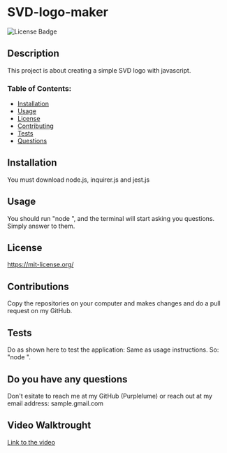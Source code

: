 # SVD-logo-maker 

![License Badge](https://shields.io/badge/license-MIT-blue)

## Description
This project is about creating a simple SVD logo with javascript.

### Table of Contents:
* [Installation](#installation)
* [Usage](#usage)
* [License](#license)
* [Contributing](#contributions)
* [Tests](#tests)
* [Questions](#do-you-have-any-questions)

## Installation  
You must download node.js, inquirer.js and jest.js

## Usage
You should run "node ", and the terminal will start asking you questions. Simply answer to them.

## License
https://mit-license.org/

## Contributions
Copy the repositories on your computer and makes changes and do a pull request on my GitHub.

## Tests
Do as shown here to test the application:
Same as usage instructions. So: "node ".

## Do you have any questions
Don't esitate to reach me at my GitHub (Purplelume) or reach out at my email address: sample.gmail.com

## Video Walktrought
[Link to the video](https://drive.google.com/file/d/1HqnI-FNCR1hKD7nYlJNygxgcH174OWRK/view)